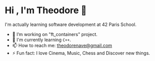 <h1>Hi , I'm Theodore 👋</h1>

I'm actually learning software development at 42 Paris School.

* 🔭 I’m working on "ft_containers" project.
* 🌱 I'm currently learning ```C++```. 
* 📫 How to reach me: theodorenave@gmail.com
* ⚡ Fun fact: I love Cinema, Music, Chess and Discover new things.
